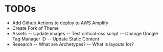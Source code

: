 # TODOs

- Add Github Actions to deploy to AWS Amplify
- Create Fork of Theme
- Assets
-- Update images
-- Test critical-css script
-- Change Google Tag Manager ID
-- Update Static Content
- Research
-- What are Archetypes?
-- What is layouts for?